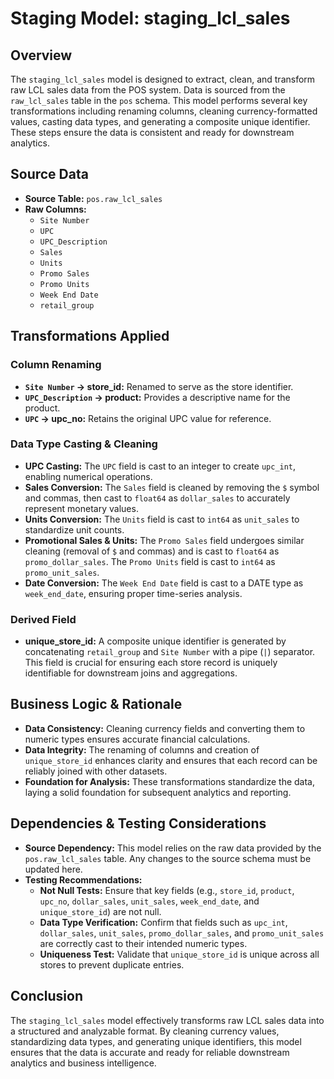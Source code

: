 # Staging Model: staging_lcl_sales

## Overview
The `staging_lcl_sales` model is designed to extract, clean, and transform raw LCL sales data from the POS system. Data is sourced from the `raw_lcl_sales` table in the `pos` schema. This model performs several key transformations including renaming columns, cleaning currency-formatted values, casting data types, and generating a composite unique identifier. These steps ensure the data is consistent and ready for downstream analytics.

## Source Data
- **Source Table:** `pos.raw_lcl_sales`
- **Raw Columns:**
  - `Site Number`
  - `UPC`
  - `UPC_Description`
  - `Sales`
  - `Units`
  - `Promo Sales`
  - `Promo Units`
  - `Week End Date`
  - `retail_group`

## Transformations Applied
### Column Renaming
- **`Site Number` → store_id:**
  Renamed to serve as the store identifier.
- **`UPC_Description` → product:**
  Provides a descriptive name for the product.
- **`UPC` → upc_no:**
  Retains the original UPC value for reference.

### Data Type Casting & Cleaning
- **UPC Casting:**
  The `UPC` field is cast to an integer to create `upc_int`, enabling numerical operations.
- **Sales Conversion:**
  The `Sales` field is cleaned by removing the `$` symbol and commas, then cast to `float64` as `dollar_sales` to accurately represent monetary values.
- **Units Conversion:**
  The `Units` field is cast to `int64` as `unit_sales` to standardize unit counts.
- **Promotional Sales & Units:**
  The `Promo Sales` field undergoes similar cleaning (removal of `$` and commas) and is cast to `float64` as `promo_dollar_sales`.
  The `Promo Units` field is cast to `int64` as `promo_unit_sales`.
- **Date Conversion:**
  The `Week End Date` field is cast to a DATE type as `week_end_date`, ensuring proper time-series analysis.

### Derived Field
- **unique_store_id:**
  A composite unique identifier is generated by concatenating `retail_group` and `Site Number` with a pipe (`|`) separator. This field is crucial for ensuring each store record is uniquely identifiable for downstream joins and aggregations.

## Business Logic & Rationale
- **Data Consistency:**
  Cleaning currency fields and converting them to numeric types ensures accurate financial calculations.
- **Data Integrity:**
  The renaming of columns and creation of `unique_store_id` enhances clarity and ensures that each record can be reliably joined with other datasets.
- **Foundation for Analysis:**
  These transformations standardize the data, laying a solid foundation for subsequent analytics and reporting.

## Dependencies & Testing Considerations
- **Source Dependency:**
  This model relies on the raw data provided by the `pos.raw_lcl_sales` table. Any changes to the source schema must be updated here.
- **Testing Recommendations:**
  - **Not Null Tests:** Ensure that key fields (e.g., `store_id`, `product`, `upc_no`, `dollar_sales`, `unit_sales`, `week_end_date`, and `unique_store_id`) are not null.
  - **Data Type Verification:** Confirm that fields such as `upc_int`, `dollar_sales`, `unit_sales`, `promo_dollar_sales`, and `promo_unit_sales` are correctly cast to their intended numeric types.
  - **Uniqueness Test:** Validate that `unique_store_id` is unique across all stores to prevent duplicate entries.

## Conclusion
The `staging_lcl_sales` model effectively transforms raw LCL sales data into a structured and analyzable format. By cleaning currency values, standardizing data types, and generating unique identifiers, this model ensures that the data is accurate and ready for reliable downstream analytics and business intelligence.
